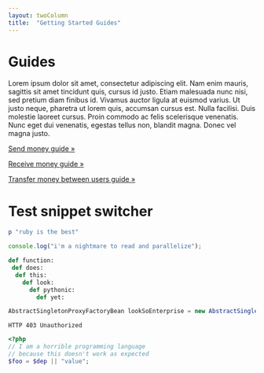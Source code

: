 ```yaml
---
layout: twoColumn
title:  "Getting Started Guides"
---
```


# Guides

Lorem ipsum dolor sit amet, consectetur adipiscing elit. Nam enim mauris, sagittis sit amet tincidunt quis, cursus id justo. Etiam malesuada nunc nisi, sed pretium diam finibus id. Vivamus auctor ligula at euismod varius. Ut justo neque, pharetra ut lorem quis, accumsan cursus est. Nulla facilisi. Duis molestie laoreet cursus. Proin commodo ac felis scelerisque venenatis. Nunc eget dui venenatis, egestas tellus non, blandit magna. Donec vel magna justo.

[Send money guide &raquo;](/guides/send-money)

[Receive money guide &raquo;](/guides/receive-money)

[Transfer money between users guide &raquo;](/guides/transfer-money-between-users)

# Test snippet switcher
```ruby
p "ruby is the best"
```
```javascript
console.log("i'm a nightmare to read and parallelize");
```
```python
def function:
 def does:
  def this:
    def look: 
      def pythonic:
        def yet:
```
```java
AbstractSingletonProxyFactoryBean lookSoEnterprise = new AbstractSingletonProxyFactoryBean();
```
```raw
HTTP 403 Unauthorized
```
```php
<?php
// I am a horrible programming language
// because this doesn't work as expected
$foo = $dep || "value";
```